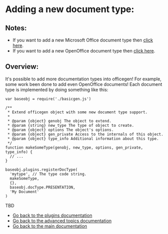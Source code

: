 # Adding a new document type:

## Notes:

- If you want to add a new Microsoft Office document type then [click here](../mmdoc/README.md).
- If you want to add a new OpenOffice document type then [click here](../oodoc/README.md).

## Overview:

It's possible to add more documentation types into officegen! For example, some work been done to add even OpenOffice documents! 
Each document type is implemented by doing something like this:

```
var baseobj = require('./basicgen.js')

/**
 * Extend officegen object with some new document type support.
 *
 * @param {object} genobj The object to extend.
 * @param {string} new_type The type of object to create.
 * @param {object} options The object's options.
 * @param {object} gen_private Access to the internals of this object.
 * @param {object} type_info Additional information about this type.
 */
function makeSomeType(genobj, new_type, options, gen_private, type_info) {
  // ...
}

baseobj.plugins.registerDocType(
  'mytype', // The type code string.
  makeSomeType,
  {},
  baseobj.docType.PRESENTATION,
  'My Document'
)
```

TBD

- [Go back to the plugins documentation](../README.md)
- [Go back to the advanced topics documentation](../../README.md)
- [Go back to the main documentation](../../../README.md)
